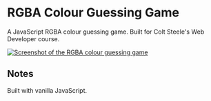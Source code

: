 # RGBA Colour Guessing Game

A JavaScript RGBA colour guessing game. Built for Colt Steele's Web Developer course.

[![Screenshot of the RGBA colour guessing game](https://res.cloudinary.com/gerhynes/image/upload/v1517164127/Screenshot-2018-1-28_Colour_Game_mugvzg.png)](https://gk-hynes.github.io/rgba-colour-game/)

## Notes

Built with vanilla JavaScript.
